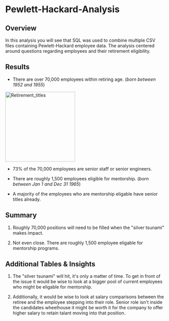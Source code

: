 # Pewlett-Hackard-Analysis
## Overview 

In this analysis you will see that SQL was used to combine multiple CSV files containing Pewlett-Hackard employee data. The analysis centered around questions regarding employees and their retirement eligibility. 

## Results 

- There are over 70,000 employees within retiring age. (_born between 1952 and 1955_)

<img width="220" alt="Retirement_titles" src="https://user-images.githubusercontent.com/106042900/180665329-f96d010f-d8a0-44ce-a76d-60f02fbe8641.png">


- 73% of the 70,000 employees are senior staff or senior engineers.

- There are roughly 1,500 employees eligible for mentorship. (_born between Jan 1 and Dec 31 1965_)

- A majority of the employees who are mentorship eligable have senior titles already. 

## Summary

1. Roughly 70,000 positions will need to be filled when the "silver tsunami" makes impact. 

2. Not even close. There are roughly 1,500 employee eligable for mentorship programs. 

## Additional Tables & Insights 

1. The "silver tsunami" will hit, it's only a matter of time. To get in front of the issue it would be wise to look at a bigger pool of current employees who might be eligable for mentorship. 

2. Additionally, it would be wise to look at salary comparisons between the retiree and the employee stepping into their role. Senior role isn't inside the candidates wheelhouse it might be worth it for the company to offer higher salary to retain talant moving into that position. 
